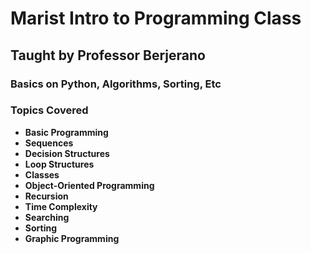 # Marist Intro to Programming Class
## Taught by Professor Berjerano

### Basics on Python, Algorithms, Sorting, Etc

### Topics Covered
- **Basic Programming**
- **Sequences**
- **Decision Structures**
- **Loop Structures**
- **Classes**
- **Object-Oriented Programming**
- **Recursion**
- **Time Complexity**
- **Searching**
- **Sorting**
- **Graphic Programming**
